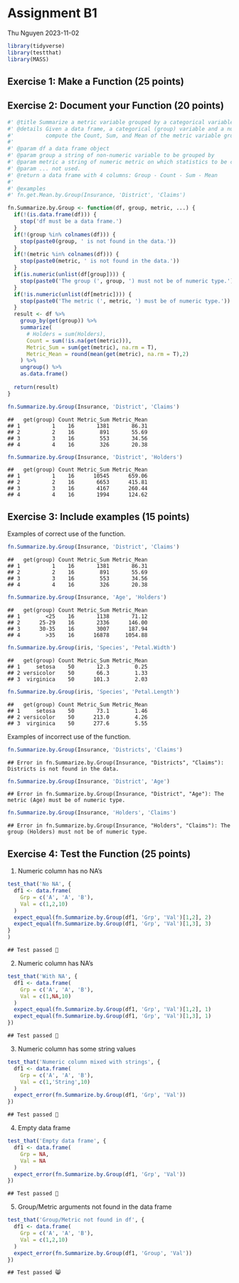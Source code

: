 Assignment B1
================
Thu Nguyen
2023-11-02

``` r
library(tidyverse)
library(testthat)
library(MASS)
```

## Exercise 1: Make a Function (25 points)

## Exercise 2: Document your Function (20 points)

``` r
#' @title Summarize a metric variable grouped by a categorical variable
#' @details Given a data frame, a categorical (group) variable and a numeric (metric) variable, 
#'          compute the Count, Sum, and Mean of the metric variable grouped by the group variable
#'
#' @param df a data frame object
#' @param group a string of non-numeric variable to be grouped by
#' @param metric a string of numeric metric on which statistics to be computed
#' @param ... not used.
#' @return a data frame with 4 columns: Group - Count - Sum - Mean
#'
#' @examples
#' fn.get.Mean.by.Group(Insurance, 'District', 'Claims')

fn.Summarize.by.Group <- function(df, group, metric, ...) {
  if(!(is.data.frame(df))) {
    stop('df must be a data frame.')
  }
  if(!(group %in% colnames(df))) {
    stop(paste0(group, ' is not found in the data.'))
  }
  if(!(metric %in% colnames(df))) {
    stop(paste0(metric, ' is not found in the data.'))
  }
  if(is.numeric(unlist(df[group]))) {
    stop(paste0('The group (', group, ') must not be of numeric type.'))
  }
  if(!is.numeric(unlist(df[metric]))) {
    stop(paste0('The metric (', metric, ') must be of numeric type.'))
  }
  result <- df %>% 
    group_by(get(group)) %>% 
    summarize(
      # Holders = sum(Holders),
      Count = sum(!is.na(get(metric))),
      Metric_Sum = sum(get(metric), na.rm = T),
      Metric_Mean = round(mean(get(metric), na.rm = T),2)
    ) %>% 
    ungroup() %>% 
    as.data.frame()
  
  return(result)
}

fn.Summarize.by.Group(Insurance, 'District', 'Claims')
```

    ##   get(group) Count Metric_Sum Metric_Mean
    ## 1          1    16       1381       86.31
    ## 2          2    16        891       55.69
    ## 3          3    16        553       34.56
    ## 4          4    16        326       20.38

``` r
fn.Summarize.by.Group(Insurance, 'District', 'Holders')
```

    ##   get(group) Count Metric_Sum Metric_Mean
    ## 1          1    16      10545      659.06
    ## 2          2    16       6653      415.81
    ## 3          3    16       4167      260.44
    ## 4          4    16       1994      124.62

## Exercise 3: Include examples (15 points)

Examples of correct use of the function.

``` r
fn.Summarize.by.Group(Insurance, 'District', 'Claims')
```

    ##   get(group) Count Metric_Sum Metric_Mean
    ## 1          1    16       1381       86.31
    ## 2          2    16        891       55.69
    ## 3          3    16        553       34.56
    ## 4          4    16        326       20.38

``` r
fn.Summarize.by.Group(Insurance, 'Age', 'Holders')
```

    ##   get(group) Count Metric_Sum Metric_Mean
    ## 1        <25    16       1138       71.12
    ## 2      25-29    16       2336      146.00
    ## 3      30-35    16       3007      187.94
    ## 4        >35    16      16878     1054.88

``` r
fn.Summarize.by.Group(iris, 'Species', 'Petal.Width')
```

    ##   get(group) Count Metric_Sum Metric_Mean
    ## 1     setosa    50       12.3        0.25
    ## 2 versicolor    50       66.3        1.33
    ## 3  virginica    50      101.3        2.03

``` r
fn.Summarize.by.Group(iris, 'Species', 'Petal.Length')
```

    ##   get(group) Count Metric_Sum Metric_Mean
    ## 1     setosa    50       73.1        1.46
    ## 2 versicolor    50      213.0        4.26
    ## 3  virginica    50      277.6        5.55

Examples of incorrect use of the function.

``` r
fn.Summarize.by.Group(Insurance, 'Districts', 'Claims')
```

    ## Error in fn.Summarize.by.Group(Insurance, "Districts", "Claims"): Districts is not found in the data.

``` r
fn.Summarize.by.Group(Insurance, 'District', 'Age')
```

    ## Error in fn.Summarize.by.Group(Insurance, "District", "Age"): The metric (Age) must be of numeric type.

``` r
fn.Summarize.by.Group(Insurance, 'Holders', 'Claims')
```

    ## Error in fn.Summarize.by.Group(Insurance, "Holders", "Claims"): The group (Holders) must not be of numeric type.

## Exercise 4: Test the Function (25 points)

1)  Numeric column has no NA’s

``` r
test_that('No NA', {
  df1 <- data.frame(
    Grp = c('A', 'A', 'B'),
    Val = c(1,2,10)
  )
  expect_equal(fn.Summarize.by.Group(df1, 'Grp', 'Val')[1,2], 2)
  expect_equal(fn.Summarize.by.Group(df1, 'Grp', 'Val')[1,3], 3)
}
)
```

    ## Test passed 🎉

2)  Numeric column has NA’s

``` r
test_that('With NA', {
  df1 <- data.frame(
    Grp = c('A', 'A', 'B'),
    Val = c(1,NA,10)
  )
  expect_equal(fn.Summarize.by.Group(df1, 'Grp', 'Val')[1,2], 1)
  expect_equal(fn.Summarize.by.Group(df1, 'Grp', 'Val')[1,3], 1)
})
```

    ## Test passed 🎉

3)  Numeric column has some string values

``` r
test_that('Numeric column mixed with strings', {
  df1 <- data.frame(
    Grp = c('A', 'A', 'B'),
    Val = c(1,'String',10)
  )
  expect_error(fn.Summarize.by.Group(df1, 'Grp', 'Val'))
})
```

    ## Test passed 🎊

4)  Empty data frame

``` r
test_that('Empty data frame', {
  df1 <- data.frame(
    Grp = NA,
    Val = NA
  )
  expect_error(fn.Summarize.by.Group(df1, 'Grp', 'Val'))
})
```

    ## Test passed 🎉

5)  Group/Metric arguments not found in the data frame

``` r
test_that('Group/Metric not found in df', {
  df1 <- data.frame(
    Grp = c('A', 'A', 'B'),
    Val = c(1,2,10)
  )
  expect_error(fn.Summarize.by.Group(df1, 'Group', 'Val'))
})
```

    ## Test passed 😸
